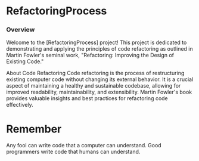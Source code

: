 # RefactoringProcess
### Overview
Welcome to the [RefactoringProcess] project! This project is dedicated to demonstrating and applying the principles of code refactoring as outlined in Martin Fowler's seminal work, "Refactoring: Improving the Design of Existing Code."

About Code Refactoring
Code refactoring is the process of restructuring existing computer code without changing its external behavior. It is a crucial aspect of maintaining a healthy and sustainable codebase, allowing for improved readability, maintainability, and extensibility. Martin Fowler's book provides valuable insights and best practices for refactoring code effectively.


# Remember 
Any fool can write code that a computer can understand. Good programmers write code that humans can understand.
